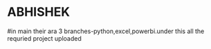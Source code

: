 # ABHISHEK
#in main their ara 3 branches-python,excel,powerbi.under this all the requried project uploaded
